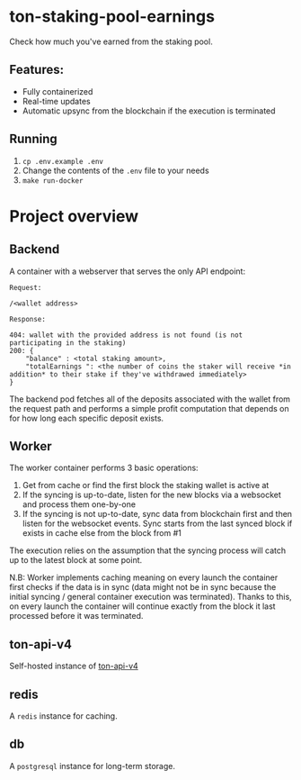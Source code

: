 # ton-staking-pool-earnings
Check how much you've earned from the staking pool.

## Features:
* Fully containerized
* Real-time updates
* Automatic upsync from the blockchain if the execution is terminated

## Running
1. `cp .env.example .env`
2. Change the contents of the `.env` file to your needs
3. `make run-docker`


# Project overview


## Backend

A container with a webserver that serves the only API endpoint:
```
Request:

/<wallet address>

Response:

404: wallet with the provided address is not found (is not participating in the staking)
200: {
    "balance" : <total staking amount>,
    "totalEarnings ": <the number of coins the staker will receive *in addition* to their stake if they've withdrawed immediately>
}
```

The backend pod fetches all of the deposits associated with the wallet from the request path and performs a simple profit computation that depends on for how long each specific deposit exists.

## Worker

The worker container performs 3 basic operations:

1. Get from cache or find the first block the staking wallet is active at
2. If the syncing is up-to-date, listen for the new blocks via a websocket and process them one-by-one
3. If the syncing is not up-to-date, sync data from blockchain first and then listen for the websocket events. Sync starts from the last synced block if exists in cache else from the block from #1

The execution relies on the assumption that the syncing process will catch up to the latest block at some point.

N.B: Worker implements caching meaning on every launch the container first checks if the data is in sync (data might not be in sync because the initial syncing / general container execution was terminated). Thanks to this, on every launch the container will continue exactly from the block it last processed before it was terminated.


## ton-api-v4

Self-hosted instance of [ton-api-v4](https://github.com/ton-community/ton-api-v4/)


## redis

A `redis` instance for caching.


## db

A `postgresql` instance for long-term storage.
